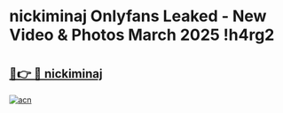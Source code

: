 # nickiminaj Onlyfans Leaked - New Video & Photos March 2025 !h4rg2

# <h2><a href="https://6aly5v.iuczelnia.edu.pl?title=nickiminaj&ref=h4rg2">🔗👉 🔴 nickiminaj</a></h2>

[![acn](https://github.com/user-attachments/assets/0f9c940e-d8b0-45ae-aac7-cd30a18b3e1c)](https://6aly5v.iuczelnia.edu.pl?title=nickiminaj&ref=h4rg2)

